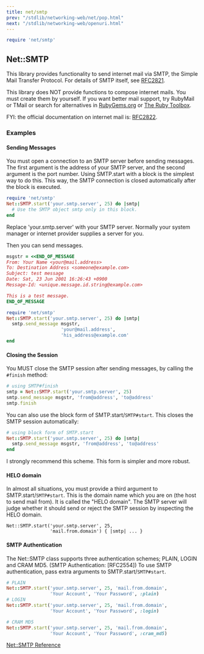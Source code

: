 ```yaml
---
title: net/smtp
prev: "/stdlib/networking-web/net/pop.html"
next: "/stdlib/networking-web/openuri.html"
---
```



```ruby
require 'net/smtp'
```

## Net::SMTP

This library provides functionality to send internet mail via SMTP, the
Simple Mail Transfer Protocol. For details of SMTP itself, see <a
href='http://www.ietf.org/rfc/rfc2821.txt' class='remote'
target='_blank'>RFC2821</a>.

This library does NOT provide functions to compose internet mails. You
must create them by yourself. If you want better mail support, try
RubyMail or TMail or search for alternatives in <a
href='https://rubygems.org/' class='remote'
target='_blank'>RubyGems.org</a> or <a
href='https://www.ruby-toolbox.com/' class='remote' target='_blank'>The
Ruby Toolbox</a>.

FYI: the official documentation on internet mail is: <a
href='http://www.ietf.org/rfc/rfc2822.txt' class='remote'
target='_blank'>RFC2822</a>.

### Examples

#### Sending Messages

You must open a connection to an SMTP server before sending messages.
The first argument is the address of your SMTP server, and the second
argument is the port number. Using SMTP.start with a block is the
simplest way to do this. This way, the SMTP connection is closed
automatically after the block is executed.


```ruby
require 'net/smtp'
Net::SMTP.start('your.smtp.server', 25) do |smtp|
  # Use the SMTP object smtp only in this block.
end
```

Replace 'your.smtp.server' with your SMTP server. Normally your system
manager or internet provider supplies a server for you.

Then you can send messages.


```ruby
msgstr = <<END_OF_MESSAGE
From: Your Name <your@mail.address>
To: Destination Address <someone@example.com>
Subject: test message
Date: Sat, 23 Jun 2001 16:26:43 +0900
Message-Id: <unique.message.id.string@example.com>

This is a test message.
END_OF_MESSAGE

require 'net/smtp'
Net::SMTP.start('your.smtp.server', 25) do |smtp|
  smtp.send_message msgstr,
                    'your@mail.address',
                    'his_address@example.com'
end
```

#### Closing the Session

You MUST close the SMTP session after sending messages, by calling the
`#finish` method:


```ruby
# using SMTP#finish
smtp = Net::SMTP.start('your.smtp.server', 25)
smtp.send_message msgstr, 'from@address', 'to@address'
smtp.finish
```

You can also use the block form of SMTP.start/`SMTP#start`. This closes
the SMTP session automatically:


```ruby
# using block form of SMTP.start
Net::SMTP.start('your.smtp.server', 25) do |smtp|
  smtp.send_message msgstr, 'from@address', 'to@address'
end
```

I strongly recommend this scheme. This form is simpler and more robust.

#### HELO domain

In almost all situations, you must provide a third argument to
SMTP.start/`SMTP#start`. This is the domain name which you are on (the
host to send mail from). It is called the "HELO domain". The SMTP server
will judge whether it should send or reject the SMTP session by
inspecting the HELO domain.


```
Net::SMTP.start('your.smtp.server', 25,
                'mail.from.domain') { |smtp| ... }
```

#### SMTP Authentication

The Net::SMTP class supports three authentication schemes; PLAIN, LOGIN
and CRAM MD5. (SMTP Authentication: \[RFC2554\]) To use SMTP
authentication, pass extra arguments to SMTP.start/`SMTP#start`.


```ruby
# PLAIN
Net::SMTP.start('your.smtp.server', 25, 'mail.from.domain',
                'Your Account', 'Your Password', :plain)
# LOGIN
Net::SMTP.start('your.smtp.server', 25, 'mail.from.domain',
                'Your Account', 'Your Password', :login)

# CRAM MD5
Net::SMTP.start('your.smtp.server', 25, 'mail.from.domain',
                'Your Account', 'Your Password', :cram_md5)
```

<a
href='https://ruby-doc.org/stdlib-2.5.0/libdoc/net/smtp/rdoc/Net::SMTP.html'
class='ruby-doc remote' target='_blank'>Net::SMTP Reference</a>

